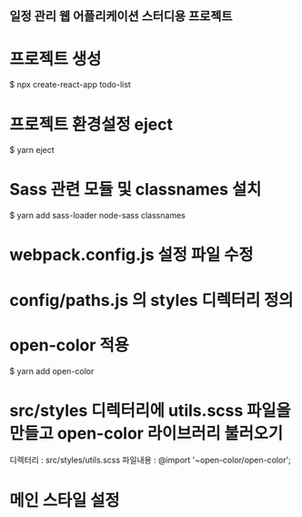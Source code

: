 ## 일정 관리 웹 어플리케이션 스터디용 프로젝트

# 프로젝트 생성
$ npx create-react-app todo-list

# 프로젝트 환경설정 eject
$ yarn eject

# Sass 관련 모듈 및 classnames 설치
$ yarn add sass-loader node-sass classnames

# webpack.config.js 설정 파일 수정
<!-- 기존 소스
    {
        test: sassRegex,
        exclude: sassModuleRegex,
        use: getStyleLoaders(
        {
            importLoaders: 3,
            sourceMap: isEnvProduction && shouldUseSourceMap,
        },
        'sass-loader'
        ),
        // Don't consider CSS imports dead code even if the
        // containing package claims to have no side effects.
        // Remove this when webpack adds a warning or an error for this.
        // See https://github.com/webpack/webpack/issues/6571
        sideEffects: true,
    },
-->
<!-- 수정 소스 ('sass-loader'삭제, .concat({...}) 추가)
    {
        test: sassRegex,
        exclude: sassModuleRegex,
        use: getStyleLoaders({
            importLoaders: 2,
            sourceMap: isEnvProduction && shouldUseSourceMap,
        }).concat({
            loader: require.resolve('sass-loader'),
            options: {
                sassOptions: {
                    includePaths: [paths.appSrc + '/styles'],
                    sourceMap: isEnvProduction && shouldUseSourceMap
                },
            }
        }),   
        // Don't consider CSS imports dead code even if the
        // containing package claims to have no side effects.
        // Remove this when webpack adds a warning or an error for this.
        // See https://github.com/webpack/webpack/issues/6571
        sideEffects: true, 
    },
-->

# config/paths.js 의 styles 디렉터리 정의
<!--
module.exports = {
  (...),
  styles: resolveApp('src/styles') //추가
};
 -->

# open-color 적용
$ yarn add open-color

# src/styles 디렉터리에 utils.scss 파일을 만들고 open-color 라이브러리 불러오기
디렉터리 : src/styles/utils.scss
파일내용 : @import '~open-color/open-color';

# 메인 스타일 설정
